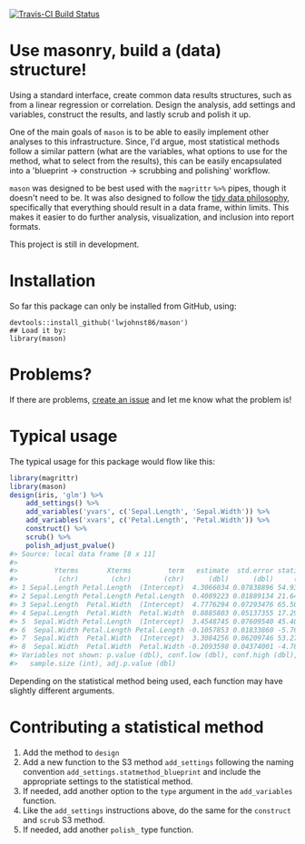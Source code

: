 <!-- README.md is generated from README.Rmd. Please edit that file -->
[![Travis-CI Build Status](https://travis-ci.org/lwjohnst86/mason.svg?branch=master)](https://travis-ci.org/lwjohnst86/mason)

Use masonry, build a (data) structure!
======================================

Using a standard interface, create common data results structures, such as from a linear regression or correlation. Design the analysis, add settings and variables, construct the results, and lastly scrub and polish it up.

One of the main goals of `mason` is to be able to easily implement other analyses to this infrastructure. Since, I'd argue, most statistical methods follow a similar pattern (what are the variables, what options to use for the method, what to select from the results), this can be easily encapsulated into a 'blueprint -&gt; construction -&gt; scrubbing and polishing' workflow.

`mason` was designed to be best used with the `magrittr` `%>%` pipes, though it doesn't need to be. It was also designed to follow the [tidy data philosophy](https://cran.r-project.org/web/packages/tidyr/vignettes/tidy-data.html), specifically that everything should result in a data frame, within limits. This makes it easier to do further analysis, visualization, and inclusion into report formats.

This project is still in development.

Installation
============

So far this package can only be installed from GitHub, using:

    devtools::install_github('lwjohnst86/mason')
    ## Load it by:
    library(mason)

Problems?
=========

If there are problems, [create an issue](https://github.com/lwjohnst86/mason/issues) and let me know what the problem is!

Typical usage
=============

The typical usage for this package would flow like this:

``` r
library(magrittr)
library(mason)
design(iris, 'glm') %>%
    add_settings() %>%
    add_variables('yvars', c('Sepal.Length', 'Sepal.Width')) %>%
    add_variables('xvars', c('Petal.Length', 'Petal.Width')) %>%
    construct() %>%
    scrub() %>%
    polish_adjust_pvalue()
#> Source: local data frame [8 x 11]
#> 
#>         Yterms       Xterms         term   estimate  std.error statistic
#>          (chr)        (chr)        (chr)      (dbl)      (dbl)     (dbl)
#> 1 Sepal.Length Petal.Length  (Intercept)  4.3066034 0.07838896 54.938900
#> 2 Sepal.Length Petal.Length Petal.Length  0.4089223 0.01889134 21.646019
#> 3 Sepal.Length  Petal.Width  (Intercept)  4.7776294 0.07293476 65.505517
#> 4 Sepal.Length  Petal.Width  Petal.Width  0.8885803 0.05137355 17.296454
#> 5  Sepal.Width Petal.Length  (Intercept)  3.4548745 0.07609540 45.401882
#> 6  Sepal.Width Petal.Length Petal.Length -0.1057853 0.01833860 -5.768449
#> 7  Sepal.Width  Petal.Width  (Intercept)  3.3084256 0.06209746 53.277950
#> 8  Sepal.Width  Petal.Width  Petal.Width -0.2093598 0.04374001 -4.786461
#> Variables not shown: p.value (dbl), conf.low (dbl), conf.high (dbl),
#>   sample.size (int), adj.p.value (dbl)
```

Depending on the statistical method being used, each function may have slightly different arguments.

Contributing a statistical method
=================================

1.  Add the method to `design`
2.  Add a new function to the S3 method `add_settings` following the naming convention `add_settings.statmethod_blueprint` and include the appropriate settings to the statistical method.
3.  If needed, add another option to the `type` argument in the `add_variables` function.
4.  Like the `add_settings` instructions above, do the same for the `construct` and `scrub` S3 method.
5.  If needed, add another `polish_` type function.
